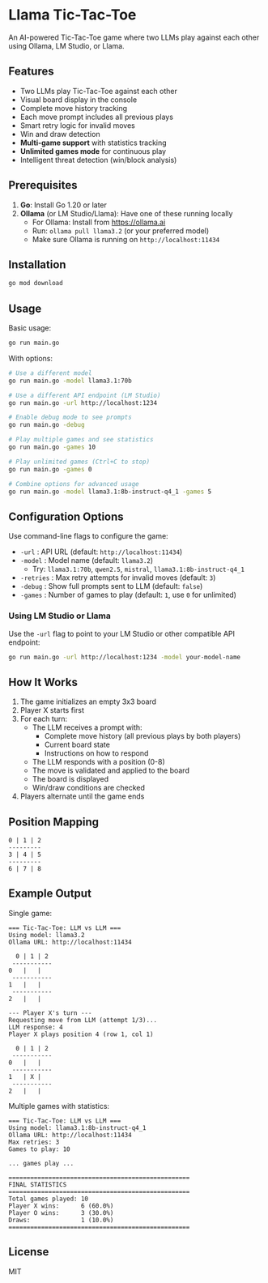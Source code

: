 # Llama Tic-Tac-Toe

An AI-powered Tic-Tac-Toe game where two LLMs play against each other using Ollama, LM Studio, or Llama.

## Features

- Two LLMs play Tic-Tac-Toe against each other
- Visual board display in the console
- Complete move history tracking
- Each move prompt includes all previous plays
- Smart retry logic for invalid moves
- Win and draw detection
- **Multi-game support** with statistics tracking
- **Unlimited games mode** for continuous play
- Intelligent threat detection (win/block analysis)

## Prerequisites

1. **Go**: Install Go 1.20 or later
2. **Ollama** (or LM Studio/Llama): Have one of these running locally
   - For Ollama: Install from https://ollama.ai
   - Run: `ollama pull llama3.2` (or your preferred model)
   - Make sure Ollama is running on `http://localhost:11434`

## Installation

```bash
go mod download
```

## Usage

Basic usage:
```bash
go run main.go
```

With options:
```bash
# Use a different model
go run main.go -model llama3.1:70b

# Use a different API endpoint (LM Studio)
go run main.go -url http://localhost:1234

# Enable debug mode to see prompts
go run main.go -debug

# Play multiple games and see statistics
go run main.go -games 10

# Play unlimited games (Ctrl+C to stop)
go run main.go -games 0

# Combine options for advanced usage
go run main.go -model llama3.1:8b-instruct-q4_1 -games 5
```

## Configuration Options

Use command-line flags to configure the game:

- `-url` : API URL (default: `http://localhost:11434`)
- `-model` : Model name (default: `llama3.2`)
  - Try: `llama3.1:70b`, `qwen2.5`, `mistral`, `llama3.1:8b-instruct-q4_1`
- `-retries` : Max retry attempts for invalid moves (default: `3`)
- `-debug` : Show full prompts sent to LLM (default: `false`)
- `-games` : Number of games to play (default: `1`, use `0` for unlimited)

### Using LM Studio or Llama

Use the `-url` flag to point to your LM Studio or other compatible API endpoint:
```bash
go run main.go -url http://localhost:1234 -model your-model-name
```

## How It Works

1. The game initializes an empty 3x3 board
2. Player X starts first
3. For each turn:
   - The LLM receives a prompt with:
     - Complete move history (all previous plays by both players)
     - Current board state
     - Instructions on how to respond
   - The LLM responds with a position (0-8)
   - The move is validated and applied to the board
   - The board is displayed
   - Win/draw conditions are checked
4. Players alternate until the game ends

## Position Mapping

```
0 | 1 | 2
---------
3 | 4 | 5
---------
6 | 7 | 8
```

## Example Output

Single game:
```
=== Tic-Tac-Toe: LLM vs LLM ===
Using model: llama3.2
Ollama URL: http://localhost:11434

  0 | 1 | 2
 -----------
0   |   |
 -----------
1   |   |
 -----------
2   |   |

--- Player X's turn ---
Requesting move from LLM (attempt 1/3)...
LLM response: 4
Player X plays position 4 (row 1, col 1)

  0 | 1 | 2
 -----------
0   |   |
 -----------
1   | X |
 -----------
2   |   |
```

Multiple games with statistics:
```
=== Tic-Tac-Toe: LLM vs LLM ===
Using model: llama3.1:8b-instruct-q4_1
Ollama URL: http://localhost:11434
Max retries: 3
Games to play: 10

... games play ...

==================================================
FINAL STATISTICS
==================================================
Total games played: 10
Player X wins:      6 (60.0%)
Player O wins:      3 (30.0%)
Draws:              1 (10.0%)
==================================================
```

## License

MIT
